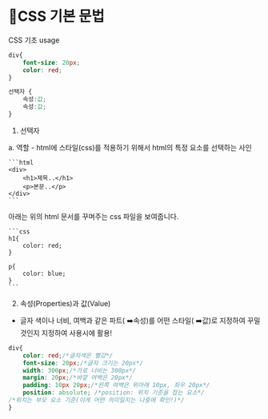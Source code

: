 # 💚CSS 기본 문법

CSS 기초 usage

```css
div{
	font-size: 20px;
	color: red;
}

선택자 {
	속성:값;
	속성:값;
}
```

1. 선택자

a. 역할
    - html에 스타일(css)를 적용하기 위해서 html의 특정 요소를 선택하는 
    사인

    ```html
    <div>
    	<h1>제목..</h1>
    	<p>본문..</p>
    </div>
    ```

아래는 위의 html 문서를 꾸며주는 css 파일을 보여줍니다.

    ```css
    h1{
    	color: red;
    }

    p{
    	color: blue;
    }
    ```

2. 속성(Properties)과 값(Value)

- 글자 색이나 너비, 여백과 같은 파트( ➡️속성)를 어떤 스타일( ➡️값)로 
지정하여 꾸밀 것인지 지정하여 사용시에 활용!

```css
div{
	color: red;/*글자색은 빨강*/
	font-size: 20px;/*글자 크기는 20px*/
	width: 300px;/*가로 너비는 300px*/
	margin: 20px;/*바깥 여백은 20px*/
	padding: 10px 20px;/*왼쪽 여백은 위아래 10px, 좌우 20px*/
	position: absolute; /*position: 위치 기준을 잡는 요소*/
/*위치는 부모 요소 기준(이게 어떤 의미일지는 나중에 확인!)*/
}
```
